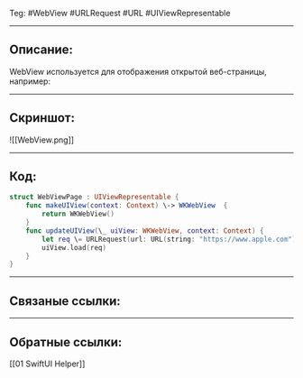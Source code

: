 Teg: #WebView #URLRequest #URL #UIViewRepresentable

---
## Описание:
WebView используется для отображения открытой веб-страницы, например:

---
## Скриншот:
![[WebView.png]]

---
## Код:

``` swift
struct WebViewPage : UIViewRepresentable {
    func makeUIView(context: Context) \-> WKWebView  {
        return WKWebView()
    }
    func updateUIView(\_ uiView: WKWebView, context: Context) {
        let req \= URLRequest(url: URL(string: "https://www.apple.com")!)
        uiView.load(req)
    }
}
```

---
## Связаные ссылки:

---
## Обратные ссылки:
[[01 SwiftUI Helper]]